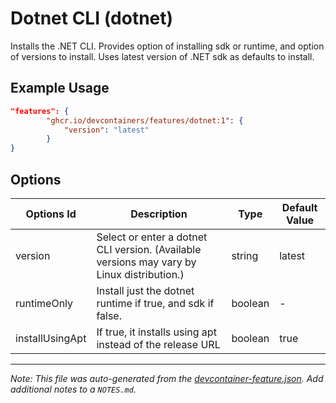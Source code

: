 
# Dotnet CLI (dotnet)

Installs the .NET CLI. Provides option of installing sdk or runtime, and option of versions to install. Uses latest version of .NET sdk as defaults to install.

## Example Usage

```json
"features": {
        "ghcr.io/devcontainers/features/dotnet:1": {
            "version": "latest"
        }
}
```

## Options

| Options Id | Description | Type | Default Value |
|-----|-----|-----|-----|
| version | Select or enter a dotnet CLI version. (Available versions may vary by Linux distribution.) | string | latest |
| runtimeOnly | Install just the dotnet runtime if true, and sdk if false. | boolean | - |
| installUsingApt | If true, it installs using apt instead of the release URL | boolean | true |



---

_Note: This file was auto-generated from the [devcontainer-feature.json](https://github.com/devcontainers/features/blob/main/src/dotnet/devcontainer-feature.json).  Add additional notes to a `NOTES.md`._
